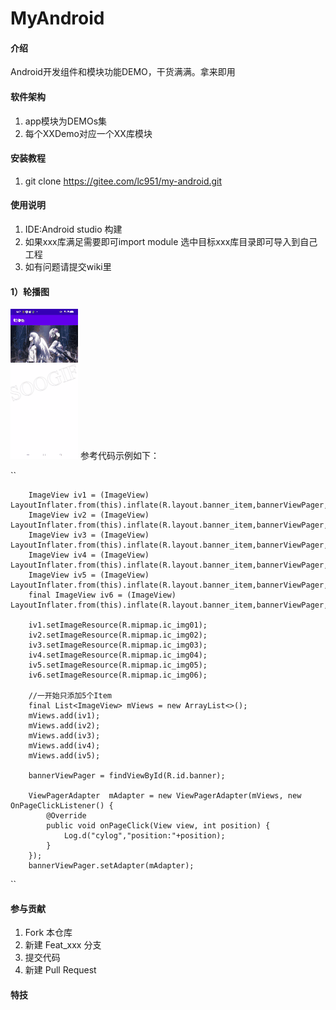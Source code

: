 # MyAndroid

#### 介绍
Android开发组件和模块功能DEMO，干货满满。拿来即用


#### 软件架构
1.  app模块为DEMOs集
2.  每个XXDemo对应一个XX库模块



#### 安装教程

1.  git clone https://gitee.com/lc951/my-android.git


#### 使用说明

1.  IDE:Android studio 构建
2.  如果xxx库满足需要即可import module 选中目标xxx库目录即可导入到自己工程
3.  如有问题请提交wiki里

#### 1）轮播图
![轮播图](./static/轮播图_2022-01-13-14-06-11.gif)
参考代码示例如下：

``
        
        ImageView iv1 = (ImageView) LayoutInflater.from(this).inflate(R.layout.banner_item,bannerViewPager,false);
        ImageView iv2 = (ImageView) LayoutInflater.from(this).inflate(R.layout.banner_item,bannerViewPager,false);
        ImageView iv3 = (ImageView) LayoutInflater.from(this).inflate(R.layout.banner_item,bannerViewPager,false);
        ImageView iv4 = (ImageView) LayoutInflater.from(this).inflate(R.layout.banner_item,bannerViewPager,false);
        ImageView iv5 = (ImageView) LayoutInflater.from(this).inflate(R.layout.banner_item,bannerViewPager,false);
        final ImageView iv6 = (ImageView) LayoutInflater.from(this).inflate(R.layout.banner_item,bannerViewPager,false);

        iv1.setImageResource(R.mipmap.ic_img01);
        iv2.setImageResource(R.mipmap.ic_img02);
        iv3.setImageResource(R.mipmap.ic_img03);
        iv4.setImageResource(R.mipmap.ic_img04);
        iv5.setImageResource(R.mipmap.ic_img05);
        iv6.setImageResource(R.mipmap.ic_img06);

        //一开始只添加5个Item
        final List<ImageView> mViews = new ArrayList<>();
        mViews.add(iv1);
        mViews.add(iv2);
        mViews.add(iv3);
        mViews.add(iv4);
        mViews.add(iv5);
        
        bannerViewPager = findViewById(R.id.banner);

        ViewPagerAdapter  mAdapter = new ViewPagerAdapter(mViews, new OnPageClickListener() {
            @Override
            public void onPageClick(View view, int position) {
                Log.d("cylog","position:"+position);
            }
        });
        bannerViewPager.setAdapter(mAdapter);
``


#### 参与贡献

1.  Fork 本仓库
2.  新建 Feat_xxx 分支
3.  提交代码
4.  新建 Pull Request


#### 特技

